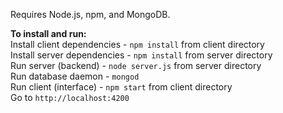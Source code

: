 Requires Node.js, npm, and MongoDB. <br/>

**To install and run:** <br/>
Install client dependencies - ```npm install``` from client directory <br/>
Install server dependencies - ```npm install``` from server directory <br/>
Run server (backend) - ```node server.js``` from server directory <br/>
Run database daemon - ```mongod```<br/>
Run client (interface) - ```npm start``` from client directory <br/>
Go to `http://localhost:4200`
